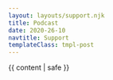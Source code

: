 ```yaml
---
layout: layouts/support.njk
title: Podcast
date: 2020-26-10
navtitle: Support
templateClass: tmpl-post
---
```


{{ content | safe }}
